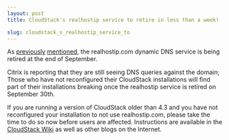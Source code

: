 ```yaml
---
layout: post
title: CloudStack's realhostip service to retire in less than a week!

slug: cloudstack_s_realhostip_service_to
---
```

<p>As <a href="https://blogs.apache.org/cloudstack/entry/realhostip_service_is_being_retired">previously</a> <a href="https://blogs.apache.org/cloudstack/entry/realhostip_reprieve">mentioned</a>, the realhostip.com dynamic DNS service is being retired at the end of September.</p>

<p>Citrix is reporting that they are still seeing DNS queries against the domain; Those who have not reconfigured their CloudStack installations will find part of their installations breaking once the realhostip service is retired on September 30th.</p>

<p>If you are running a version of CloudStack older than 4.3 and you have not reconfigured your installation to not use realhostip.com, please take the time to do so now before users are affected. Instructions are available in the <a href="https://cwiki.apache.org/confluence/display/CLOUDSTACK/Procedure+to+Replace+realhostip.com+with+Your+Own+Domain+Name">CloudStack Wiki</a> as well as other blogs on the Internet.</p>
